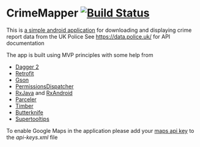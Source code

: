 # CrimeMapper [![Build Status](https://travis-ci.org/reactivemobile/CrimeMapperAndroid.svg?branch=master)](https://travis-ci.org/reactivemobile/CrimeMapperAndroid)

This is [a simple android application](https://play.google.com/store/apps/details?id=com.reactivemobile.ukpoliceapp) for downloading and displaying crime report data from the UK Police 
See https://data.police.uk/ for API documentation

The app is built using MVP principles with some help from 
- [Dagger 2](https://google.github.io/dagger/)
- [Retrofit](https://square.github.io/retrofit/)
- [Gson](https://github.com/google/gson)
- [PermissionsDispatcher](https://github.com/hotchemi/PermissionsDispatcher)
- [RxJava](https://github.com/ReactiveX/RxJava) and [RxAndroid](https://github.com/ReactiveX/RxAndroid)
- [Parceler](https://github.com/johncarl81/parceler)
- [Timber](https://github.com/JakeWharton/timber)
- [Butterknife](http://jakewharton.github.io/butterknife)
- [Supertooltips](https://github.com/nhaarman/supertooltips)

To enable Google Maps in the application please add your [maps api key](https://developers.google.com/maps/android/) to the *api-keys.xml* file

